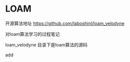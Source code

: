 # LOAM

开源算法地址
https://github.com/laboshinl/loam_velodyne

对loam算法学习的过程笔记


loam_velodyne 目录下是loam算法的源码


add













